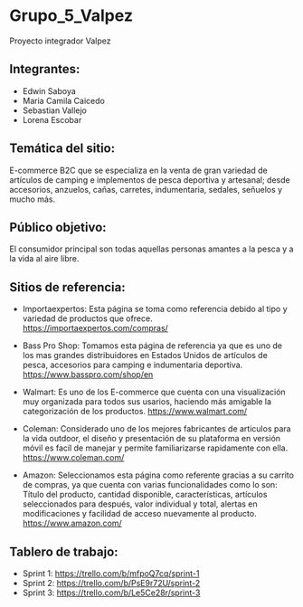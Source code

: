 # Grupo_5_Valpez
Proyecto integrador Valpez

## Integrantes:
- Edwin Saboya
- Maria Camila Caicedo
- Sebastian Vallejo
- Lorena Escobar

## Temática del sitio: 
E-commerce B2C que se especializa en la venta de gran variedad de artículos de camping e implementos de pesca deportiva y artesanal; desde accesorios, anzuelos, cañas, carretes, indumentaria, sedales, señuelos y mucho más.

## Público objetivo:
El consumidor principal son todas aquellas personas amantes a la pesca y a la vida al aire libre.

## Sitios de referencia:
- Importaexpertos: Esta página se toma como referencia debido al tipo y variedad de productos que ofrece.
https://importaexpertos.com/compras/

- Bass Pro Shop: Tomamos esta página de referencia ya que es uno de los mas grandes distribuidores en Estados Unidos de artículos de pesca, accesorios para camping e indumentaria deportiva.
https://www.basspro.com/shop/en

- Walmart: Es uno de los E-commerce que cuenta con una visualización muy organizada para todos sus usarios, haciendo más amigable la categorización de los productos.
 https://www.walmart.com/

 - Coleman: Considerado uno de los mejores fabricantes de articulos para la vida outdoor, el diseño y presentación de su plataforma en versión móvil es facíl de manejar y permite familiarizarse rapidamente con ella.
 https://www.coleman.com/

 - Amazon: Seleccionamos esta página como referente gracias a su carrito de compras, ya que cuenta con varias funcionalidades como lo son: Título del producto, cantidad disponible, características, artículos seleccionados para después, valor individual y total,  alertas en modificaciones y facilidad de acceso nuevamente al producto.
 https://www.amazon.com/

 ## Tablero de trabajo:
 - Sprint 1: https://trello.com/b/mfpoQ7cq/sprint-1
 - Sprint 2: https://trello.com/b/PsE9r72U/sprint-2
 - Sprint 3: https://trello.com/b/Le5Ce28r/sprint-3
 